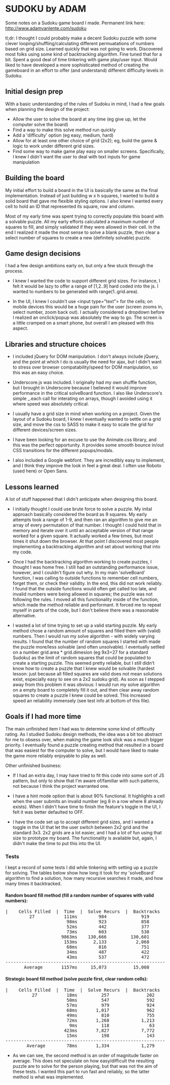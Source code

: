 SUDOKU by ADAM
==============

Some notes on a Sudoku game board I made.  Permanent link here: http://www.adamvanlente.com/sudoku

tl;dr: I thought I could probably make a decent Sudoku puzzle with some clever looping/shuffling/calculating different permuatations of numbers based on grid size.  Learned quickly that was not going to work.  Discovered most folks using some kind of backtracking algorithm.  Fine tuned that for a bit.  Spent a good deal of time tinkering with game play/user input.  Would liked to have developed a more sophisticated method of creating the gameboard in an effort to offer (and understand) different difficulty levels in Sudoku.

## Initial design prep

With a basic understanding of the rules of Sudoku in mind, I had a few goals when planning the design of the project:

 - Allow the user to solve the board at any time (eg give up, let the computer solve the board)
 - Find a way to make this solve method run quickly
 - Add a 'difficulty' option (eg easy, medium, hard)
 - Allow for at least one other choice of grid (2x2); eg, build the game &amp; logic to work under different grid sizes.
 - Find some way to make game play easy on smaller screens.  Specifically, I knew I didn't want the user to deal with text inputs for game manipulation

## Building the board

My initial effort to build a board in the UI is basically the same as the final implementation.  Instead of just building w x h squares, I wanted to build a solid board that gave me flexible styling options.  I also knew I wanted every cell to hold an ID that represented its square, row and column.  

Most of my early time was spent trying to correctly populate this board with a solvable puzzle.  All my early efforts calculated a maximum number of squares to fill, and simply validated if they were allowed in their cell.  In the end I realized it made the most sense to solve a blank puzzle, then clear a select number of squares to create a new (definitely solvable) puzzle.

## Game design decisions

I had a few design ambitions early on, but only a few stuck through the process.  
 
 - I knew I wanted the code to support different grid sizes.  For instance, I felt it would be lazy to offer a range of [1,2..9] hard coded into the js.  I wanted to numbers to be generated with range(1..grid.area).
 
 - In the UI, I knew I couldn't use &lt;input type="text"&gt; for the cells; on mobile devices this would be a huge pain for the user (screen zooms in, select number, zoom back out).  I actually considered a dropdown before I realized an onclick/popup was absolutely the way to go.  The screen is a little cramped on a smart phone, but overall I am pleased with this aspect.

## Libraries and structure choices

 - I included jQuery for DOM manipulation.  I don't always include jQuery, and the point at which I do is usually the need for ajax, but I didn't want to stress over browser compatability/speed for DOM manipulation, so this was an easy choice.
 
 - Underscore.js was included.  I originally had my own shuffle function, but I brought in Underscore because I believed it would improve performance in the critical solveBoard function.  I also like Underscore's simple _.each call for interating on arrays, though I avoided using it where speed was absolutely critical.
 
 - I usually have a grid size in mind when working on a project.  Given the layout of a Sudoku board, I knew I eventually wanted to settle on a grid size, and move the css to SASS to make it easy to scale the grid for different devices/screen sizes.
 
 - I have been looking for an excuse to use the Animate.css library, and this was the perfect opportunity.  It provides some smooth bounce in/out CSS transitions for the different popups/modals.
 
 - I also included a Google webfont.  They are incredibly easy to implement, and I think they improve the look in feel a great deal.  I often use Roboto (used here) or Open Sans.
 
## Lessons learned

A lot of stuff happened that I didn't anticipate when designing this board.  

 - I initially thought I could use brute force to solve a puzzle.  My inital approach basically considered the board as 9 squares.  My early attempts took a range of 1-9, and then ran an algorithm to give me an array of every permutation of that number.  I thought I could hold that in memory and iterate over it until an acceptable version of that range worked for a given square.  It actually worked a few times, but most times it shut down the browser.  At that point I discovered most people implementing a backtracking algorithm and set about working that into my code.
 
 - Once I had the backtracking algorithm working to create puzzles, I thought I was home free.  I still had an outstanding performance issue, however, and I couldn't figure out why.  In my main 'solveBoard' function, I was calling to outside functions to remember cell numbers, forget them, or check their validity.  In the end, this did not work reliably.  I found that the outside functions would often get called too late, and invalid numbers were being allowed in squares; the puzzle was not following the rules.  I moved all this functionality inside of the function, which made the method reliable and performant.  It forced me to repeat myself in parts of the code, but I don't believe there was a reasonable alternative.

 - I wasted a lot of time trying to set up a valid starting puzzle.  My early method chose a random amount of squares and filled them with (valid) numbers.  Then I would run my solve algorithm - with widely varying results.  I found that the number of random squares I started with made the puzzle more/less solvable (and often unsolvable).  I eventually setlled on a number grid.area * grid.dimesion (eg 9x3=27 for a standard Sudoku) as the limit of random squares that could be populated to create a starting puzzle.  This seemed pretty reliable, but I still didn't know how to create a puzzle that I knew would be solvable (hardest lesson: just because all filled squares are valid does not mean solutions exist, especially easy to see on a 2x2 sudoku grid).  As soon as I stepped away from this problem it was obvious: I would run my solve algorithm on a empty board to completely fill it out, and then clear away random squares to create a puzzle I knew could be solved.  This increased speed an reliability immensely (see test info at bottom of this file).


## Goals if I had more time

The main unfinished item I had was to determine some kind of difficulty rating.  As I studied Sudoku design methods, the idea was a bit too abstract for me to obsess over, when making the game look slick was a much bigger priority.  I eventually found a puzzle creating method that resulted in a board that was easiest for the computer to solve, but I would have liked to make the game more reliably enjoyable to play as well.

Other unfinished business:

 - If I had an extra day, I may have tried to fit this code into some sort of JS pattern, but only to show that I'm aware of/familiar with such patterns, not because I think the project warranted one.

 - I have a hint mode option that is about 90% functional.  It highlights a cell when the user submits an invalid number (eg 8 in a row where 8 already exists).  When I didn't have time to finish the feature's toggle in the UI, I felt it was better defaulted to OFF.

 - I have the code set up to accept different grid sizes, and I wanted a toggle in the UI that let the user switch between 2x2 grid and the standard 3x3.  2x2 grids are a lot easier, and I had a lot of fun using that size to prototype my board.  The functionality is available but, again, I didn't make the time to put this into the UI.

### Tests

I kept a record of some tests I did while tinkering with setting up a puzzle for solving.  The tables below show how long it took for my 'solveBoard' algorithm to find a solution, how many recursive searches it made, and how many times it backtracked.

#### Random board fill method (fill a random number of squares with valid numbers):

<pre>|    Cells Filled  |  Time  |  Solve Recurs  |  Backtracks  |
         27           111ms        984             919
                       98ms        923             858
                       52ms        442             377
                       73ms        603             538
                     9863ms    130,666         130,601
                      153ms      2,133           2,068
                       68ms        816             751
                       34ms        487             422
                       43ms        537             472
-----------------------------------------------------------------
       Average       1157ms     15,073          15,008</pre>

#### Strategic board fill method (solve puzzle first, clear random cells):

<pre>|    Cells Filled  |  Time  |  Solve Recurs  |  Backtracks  |
          27           18ms         257              202
                       50ms         547              592
                       57ms         979              924
                       68ms       1,017              962
                       49ms         810              755
                       72ms       1,268            1,213
                        9ms         118               63
                      423ms       7,827            7,772
                       15ms         198              143
-----------------------------------------------------------------
        Average        78ms       1,334            1,279</pre>

 * As we can see, the second method is an order of magnitude faster on average.  This does not speculate on how easy/difficult the resulting puzzle are to solve for the person playing, but that was not the aim of these tests.  I wanted this part to run fast and reliably, so the latter method is what was implemented.